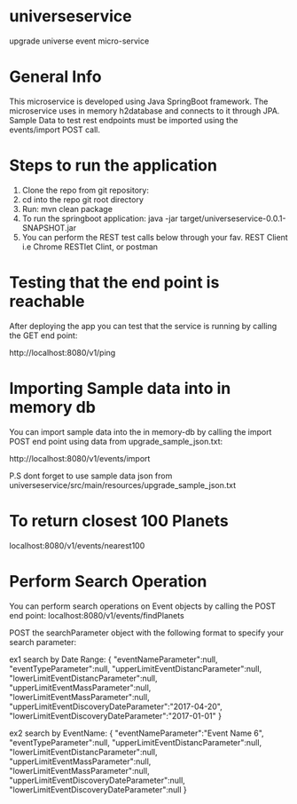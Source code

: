 # universeservice
upgrade universe event micro-service

# General Info
This microservice is developed using Java SpringBoot framework. The microservice uses in memory h2database
and connects to it through JPA. Sample Data to test rest endpoints must be imported using the events/import
POST call.   



# Steps to run the application
1. Clone the repo from git repository: 
2. cd into the repo git root directory
3. Run: mvn clean package
4. To run the springboot application: java -jar target/universeservice-0.0.1-SNAPSHOT.jar
5. You can perform the REST test calls below through your fav. REST Client i.e Chrome RESTlet Clint, or postman




# Testing that the end point is reachable
After deploying the app you can test that the service is running by calling the GET end point:

http://localhost:8080/v1/ping



# Importing Sample data into in memory db
You can import sample data into the in memory-db by calling the import POST end point using data from upgrade_sample_json.txt:

http://localhost:8080/v1/events/import

P.S dont forget to use sample data json from universeservice/src/main/resources/upgrade_sample_json.txt



# To return closest 100 Planets
localhost:8080/v1/events/nearest100



# Perform Search Operation
You can perform search operations on Event objects by calling the POST end point:
localhost:8080/v1/events/findPlanets

POST the searchParameter object with the following format to specify your search parameter:

ex1 search by Date Range: {
	"eventNameParameter":null,
    "eventTypeParameter":null,
    "upperLimitEventDistancParameter":null,
    "lowerLimitEventDistancParameter":null,
    "upperLimitEventMassParameter":null,
    "lowerLimitEventMassParameter":null,
  	"upperLimitEventDiscoveryDateParameter":"2017-04-20",
  	"lowerLimitEventDiscoveryDateParameter":"2017-01-01"
}

ex2 search by EventName: {
	"eventNameParameter":"Event Name 6",
    "eventTypeParameter":null,
    "upperLimitEventDistancParameter":null,
    "lowerLimitEventDistancParameter":null,
    "upperLimitEventMassParameter":null,
    "lowerLimitEventMassParameter":null,
  	"upperLimitEventDiscoveryDateParameter":null,
  	"lowerLimitEventDiscoveryDateParameter":null
}
